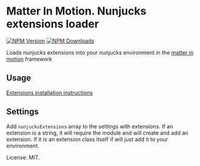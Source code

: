 # Matter In Motion. Nunjucks extensions loader

[![NPM Version](https://img.shields.io/npm/v/mm-nunjucks-extensions.svg?style=flat-square)](https://www.npmjs.com/package/mm-nunjucks-extensions)
[![NPM Downloads](https://img.shields.io/npm/dt/mm-nunjucks-extensions.svg?style=flat-square)](https://www.npmjs.com/package/mm-nunjucks-extensions)

Loads nunjucks extensions into your nunjucks environment in the [matter in motion](https://github.com/matter-in-motion/mm) framework

## Usage

[Extensions installation instructions](https://github.com/matter-in-motion/mm/blob/master/docs/extensions.md)

## Settings

Add `nunjucksExtensions` array to the settings with extensions. If an extension is a string, it will require the module and will create and add an extension. If it is an extension class itself if will just add it to your environment.

License: MIT.
